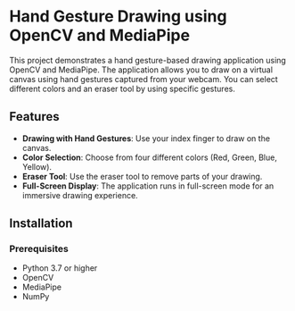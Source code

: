 # Hand Gesture Drawing using OpenCV and MediaPipe

This project demonstrates a hand gesture-based drawing application using OpenCV and MediaPipe. The application allows you to draw on a virtual canvas using hand gestures captured from your webcam. You can select different colors and an eraser tool by using specific gestures.

## Features

- **Drawing with Hand Gestures**: Use your index finger to draw on the canvas.
- **Color Selection**: Choose from four different colors (Red, Green, Blue, Yellow).
- **Eraser Tool**: Use the eraser tool to remove parts of your drawing.
- **Full-Screen Display**: The application runs in full-screen mode for an immersive drawing experience.

## Installation

### Prerequisites

- Python 3.7 or higher
- OpenCV
- MediaPipe
- NumPy
